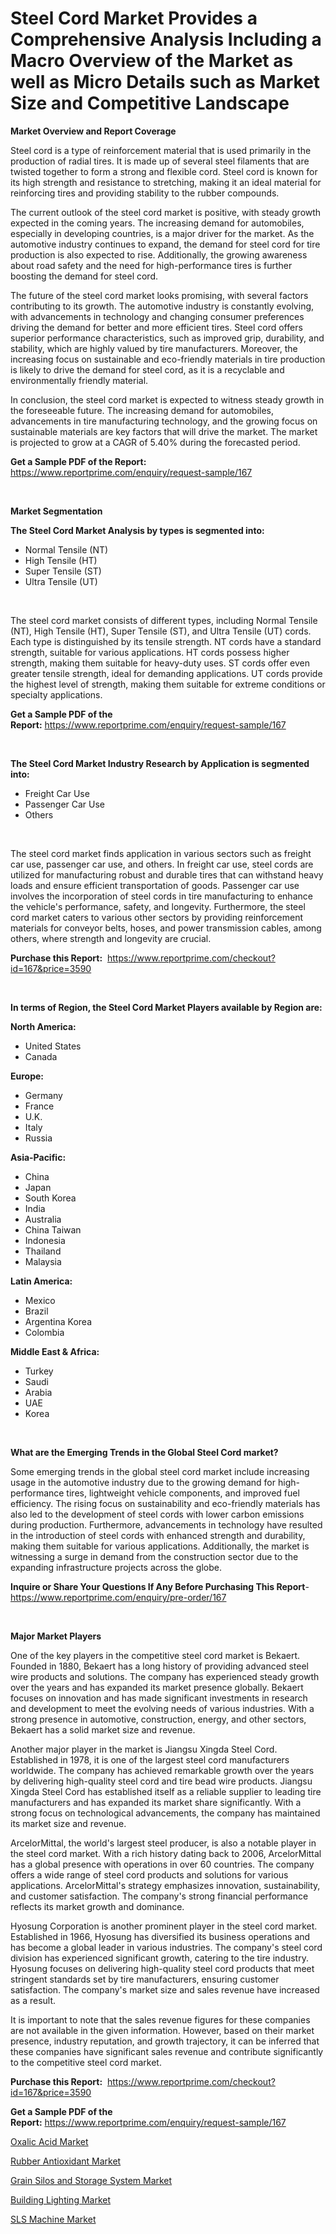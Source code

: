 <p><h1>Steel Cord Market Provides a Comprehensive Analysis Including a Macro Overview of the Market as well as Micro Details such as Market Size and Competitive Landscape</h1></p><p><strong>Market Overview and Report Coverage</strong></p>
<p><p>Steel cord is a type of reinforcement material that is used primarily in the production of radial tires. It is made up of several steel filaments that are twisted together to form a strong and flexible cord. Steel cord is known for its high strength and resistance to stretching, making it an ideal material for reinforcing tires and providing stability to the rubber compounds.</p><p>The current outlook of the steel cord market is positive, with steady growth expected in the coming years. The increasing demand for automobiles, especially in developing countries, is a major driver for the market. As the automotive industry continues to expand, the demand for steel cord for tire production is also expected to rise. Additionally, the growing awareness about road safety and the need for high-performance tires is further boosting the demand for steel cord.</p><p>The future of the steel cord market looks promising, with several factors contributing to its growth. The automotive industry is constantly evolving, with advancements in technology and changing consumer preferences driving the demand for better and more efficient tires. Steel cord offers superior performance characteristics, such as improved grip, durability, and stability, which are highly valued by tire manufacturers. Moreover, the increasing focus on sustainable and eco-friendly materials in tire production is likely to drive the demand for steel cord, as it is a recyclable and environmentally friendly material.</p><p>In conclusion, the steel cord market is expected to witness steady growth in the foreseeable future. The increasing demand for automobiles, advancements in tire manufacturing technology, and the growing focus on sustainable materials are key factors that will drive the market. The market is projected to grow at a CAGR of 5.40% during the forecasted period.</p></p>
<p><strong>Get a Sample PDF of the Report:</strong> <a href="https://www.reportprime.com/enquiry/request-sample/167">https://www.reportprime.com/enquiry/request-sample/167</a></p>
<p>&nbsp;</p>
<p><strong>Market Segmentation</strong></p>
<p><strong>The Steel Cord Market Analysis by types is segmented into:</strong></p>
<p><ul><li>Normal Tensile (NT)</li><li>High Tensile (HT)</li><li>Super Tensile (ST)</li><li>Ultra Tensile (UT)</li></ul></p>
<p>&nbsp;</p>
<p><p>The steel cord market consists of different types, including Normal Tensile (NT), High Tensile (HT), Super Tensile (ST), and Ultra Tensile (UT) cords. Each type is distinguished by its tensile strength. NT cords have a standard strength, suitable for various applications. HT cords possess higher strength, making them suitable for heavy-duty uses. ST cords offer even greater tensile strength, ideal for demanding applications. UT cords provide the highest level of strength, making them suitable for extreme conditions or specialty applications.</p></p>
<p><strong>Get a Sample PDF of the Report:</strong>&nbsp;<a href="https://www.reportprime.com/enquiry/request-sample/167">https://www.reportprime.com/enquiry/request-sample/167</a></p>
<p>&nbsp;</p>
<p><strong>The Steel Cord Market Industry Research by Application is segmented into:</strong></p>
<p><ul><li>Freight Car Use</li><li>Passenger Car Use</li><li>Others</li></ul></p>
<p>&nbsp;</p>
<p><p>The steel cord market finds application in various sectors such as freight car use, passenger car use, and others. In freight car use, steel cords are utilized for manufacturing robust and durable tires that can withstand heavy loads and ensure efficient transportation of goods. Passenger car use involves the incorporation of steel cords in tire manufacturing to enhance the vehicle's performance, safety, and longevity. Furthermore, the steel cord market caters to various other sectors by providing reinforcement materials for conveyor belts, hoses, and power transmission cables, among others, where strength and longevity are crucial.</p></p>
<p><strong>Purchase this Report:</strong>&nbsp; <a href="https://www.reportprime.com/checkout?id=167&price=3590">https://www.reportprime.com/checkout?id=167&price=3590</a></p>
<p>&nbsp;</p>
<p><strong>In terms of Region, the Steel Cord Market Players available by Region are:</strong></p>
<p>
    <p> <strong> North America: </strong>
        <ul>
            <li>United States</li>
            <li>Canada</li>
        </ul>
        </p> 
    <p> <strong> Europe: </strong>
        <ul>
            <li>Germany</li>
            <li>France</li>
            <li>U.K.</li>
            <li>Italy</li>
            <li>Russia</li>
        </ul>
        </p> 
    <p> <strong> Asia-Pacific: </strong>
        <ul>
            <li>China</li>
            <li>Japan</li>
            <li>South Korea</li>
            <li>India</li>
            <li>Australia</li>
            <li>China Taiwan</li>
            <li>Indonesia</li>
            <li>Thailand</li>
            <li>Malaysia</li>
        </ul>
        </p> 
    <p> <strong> Latin America: </strong>
        <ul>
            <li>Mexico</li>
            <li>Brazil</li>
            <li>Argentina Korea</li>
            <li>Colombia</li>
        </ul>
        </p> 
    <p> <strong> Middle East & Africa: </strong>
        <ul>
            <li>Turkey</li>
            <li>Saudi</li>
            <li>Arabia</li>
            <li>UAE</li>
            <li>Korea</li>
        </ul>
    </p>
    </p>
<p>&nbsp;</p>
<p><strong>What are the Emerging Trends in the Global Steel Cord market?</strong></p>
<p><p>Some emerging trends in the global steel cord market include increasing usage in the automotive industry due to the growing demand for high-performance tires, lightweight vehicle components, and improved fuel efficiency. The rising focus on sustainability and eco-friendly materials has also led to the development of steel cords with lower carbon emissions during production. Furthermore, advancements in technology have resulted in the introduction of steel cords with enhanced strength and durability, making them suitable for various applications. Additionally, the market is witnessing a surge in demand from the construction sector due to the expanding infrastructure projects across the globe.</p></p>
<p><strong>Inquire or Share Your Questions If Any Before Purchasing This Report</strong>- <a href="https://www.reportprime.com/enquiry/pre-order/167">https://www.reportprime.com/enquiry/pre-order/167</a></p>
<p>&nbsp;</p>
<p><strong>Major Market Players</strong></p>
<p><p>One of the key players in the competitive steel cord market is Bekaert. Founded in 1880, Bekaert has a long history of providing advanced steel wire products and solutions. The company has experienced steady growth over the years and has expanded its market presence globally. Bekaert focuses on innovation and has made significant investments in research and development to meet the evolving needs of various industries. With a strong presence in automotive, construction, energy, and other sectors, Bekaert has a solid market size and revenue.</p><p>Another major player in the market is Jiangsu Xingda Steel Cord. Established in 1978, it is one of the largest steel cord manufacturers worldwide. The company has achieved remarkable growth over the years by delivering high-quality steel cord and tire bead wire products. Jiangsu Xingda Steel Cord has established itself as a reliable supplier to leading tire manufacturers and has expanded its market share significantly. With a strong focus on technological advancements, the company has maintained its market size and revenue.</p><p>ArcelorMittal, the world's largest steel producer, is also a notable player in the steel cord market. With a rich history dating back to 2006, ArcelorMittal has a global presence with operations in over 60 countries. The company offers a wide range of steel cord products and solutions for various applications. ArcelorMittal's strategy emphasizes innovation, sustainability, and customer satisfaction. The company's strong financial performance reflects its market growth and dominance.</p><p>Hyosung Corporation is another prominent player in the steel cord market. Established in 1966, Hyosung has diversified its business operations and has become a global leader in various industries. The company's steel cord division has experienced significant growth, catering to the tire industry. Hyosung focuses on delivering high-quality steel cord products that meet stringent standards set by tire manufacturers, ensuring customer satisfaction. The company's market size and sales revenue have increased as a result.</p><p>It is important to note that the sales revenue figures for these companies are not available in the given information. However, based on their market presence, industry reputation, and growth trajectory, it can be inferred that these companies have significant sales revenue and contribute significantly to the competitive steel cord market.</p></p>
<p><strong>Purchase this Report:</strong>&nbsp;&nbsp;<a href="https://www.reportprime.com/checkout?id=167&price=3590">https://www.reportprime.com/checkout?id=167&price=3590</a></p>
<p></p>
<p><strong>Get a Sample PDF of the Report:</strong>&nbsp;<a href="https://www.reportprime.com/enquiry/request-sample/167">https://www.reportprime.com/enquiry/request-sample/167</a></p>
<p><p><a href="https://github.com/sofayahoo2023/Market-Research-Report-List-1/blob/main/oxalic-acid-market.md">Oxalic Acid Market</a></p><p><a href="https://github.com/vimar16th/Market-Research-Report-List-1/blob/main/rubber-antioxidant-market.md">Rubber Antioxidant Market</a></p><p><a href="https://medium.com/@elianehilll2023/grain-silos-and-storage-system-market-exploring-market-share-market-trends-and-future-growth-ccd40c4a3a4a">Grain Silos and Storage System Market</a></p><p><a href="https://medium.com/@anibalstamm1912/building-lighting-market-share-evolution-and-market-growth-trends-2023-2030-2e073de38ab0">Building Lighting Market</a></p><p><a href="https://medium.com/@winonaboehm2023/sls-machine-market-insights-into-market-cagr-market-trends-and-growth-strategies-02c376b54e3d">SLS Machine Market</a></p></p>